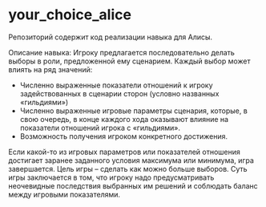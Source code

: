 # your_choice_alice
Репозиторий содержит код реализации навыка для Алисы. 

Описание навыка:
Игроку предлагается последовательно делать выборы в роли, предложенной ему сценарием. Каждый выбор может влиять на ряд значений:
- Численно выраженные показатели отношений к игроку задействованных в сценарии сторон (условно названных «гильдиями»)
- Численно выраженные игровые параметры сценария, которые, в свою очередь, в конце каждого хода оказывают влияние на показатели отношений игрока с «гильдиями».
- Возможность получения игроком конкретного достижения.

Если какой-то из игровых параметров или показателей отношения достигает заранее заданного условия максимума или минимума, игра завершается.
Цель игры – сделать как можно больше выборов.
Суть игры заключается в том, что игроку надо предусматривать неочевидные последствия выбранных им решений и соблюдать баланс между игровыми показателями.
